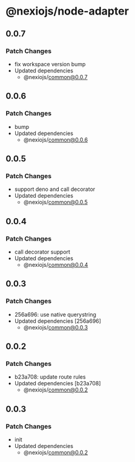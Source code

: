 # @nexiojs/node-adapter

## 0.0.7

### Patch Changes

- fix workspace version bump
- Updated dependencies
  - @nexiojs/common@0.0.7

## 0.0.6

### Patch Changes

- bump
- Updated dependencies
  - @nexiojs/common@0.0.6

## 0.0.5

### Patch Changes

- support deno and call decorator
- Updated dependencies
  - @nexiojs/common@0.0.5

## 0.0.4

### Patch Changes

- call decorator support
- Updated dependencies
  - @nexiojs/common@0.0.4

## 0.0.3

### Patch Changes

- 256a696: use native querystring
- Updated dependencies [256a696]
  - @nexiojs/common@0.0.3

## 0.0.2

### Patch Changes

- b23a708: update route rules
- Updated dependencies [b23a708]
  - @nexiojs/common@0.0.2

## 0.0.3

### Patch Changes

- init
- Updated dependencies
  - @nexiojs/common@0.0.2
